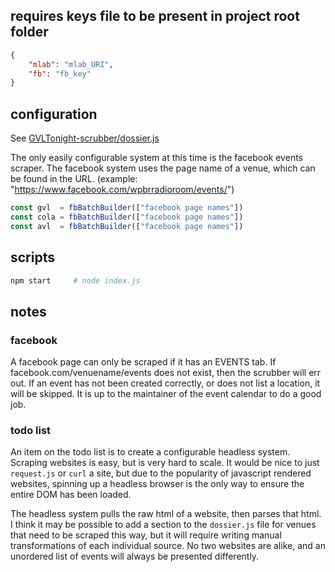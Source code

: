 ## requires keys file to be present in project root folder
``` json
{
    "mlab": "mlab_URI",
    "fb": "fb_key"
}
```

## configuration
See [GVLTonight-scrubber/dossier.js](https://github.com/GVLTonight/GVLTonight-scrubber/blob/master/dossier.js)

The only easily configurable system at this time is the facebook events scraper. The facebook system uses the page name of a venue, which can be found in the URL. (example: "https://www.facebook.com/wpbrradioroom/events/")

``` javascript
const gvl  = fbBatchBuilder(["facebook page names"])
const cola = fbBatchBuilder(["facebook page names"])
const avl  = fbBatchBuilder(["facebook page names"])
```

## scripts
``` bash
npm start     # node index.js
```

## notes

### facebook
A facebook page can only be scraped if it has an EVENTS tab. If facebook.com/venuename/events does not exist, then the scrubber will err out. If an event has not been created correctly, or does not list a location, it will be skipped.  It is up to the maintainer of the event calendar to do a good job.

### todo list
An item on the todo list is to create a configurable headless system. Scraping websites is easy, but is very hard to scale. It would be nice to just `request.js` or `curl` a site, but due to the popularity of javascript rendered websites, spinning up a headless browser is the only way to ensure the entire DOM has been loaded.

The headless system pulls the raw html of a website, then parses that html. I think it may be possible to add a section to the `dossier.js` file for venues that need to be scraped this way, but it will require writing manual transformations of each individual source. No two websites are alike, and an unordered list of events will always be presented differently.